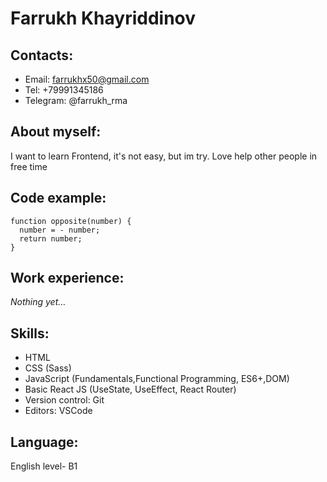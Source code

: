 # Farrukh Khayriddinov

## Contacts:
  * Email: farrukhx50@gmail.com
  * Tel: +79991345186
  * Telegram: @farrukh_rma

## About myself:
   I want to learn Frontend, it's not easy, but im try. Love help other people in free time

## Code example:
``` 
function opposite(number) {
  number = - number;
  return number;
}
```
## Work experience:
*Nothing yet…*

## Skills:
  * HTML
  * CSS (Sass)
  * JavaScript (Fundamentals,Functional Programming, ES6+,DOM)
  * Basic React JS (UseState, UseEffect, React Router)
  * Version control: Git
  * Editors: VSCode

## Language:
English level- B1
